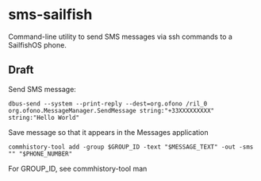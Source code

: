 # sms-sailfish
Command-line utility to send SMS messages via ssh commands to a SailfishOS phone.


## Draft 

Send SMS message: 

```
dbus-send --system --print-reply --dest=org.ofono /ril_0 org.ofono.MessageManager.SendMessage string:"+33XXXXXXXXX" string:"Hello World"
```



Save message so that it appears in the Messages application
```
commhistory-tool add -group $GROUP_ID -text "$MESSAGE_TEXT" -out -sms "" "$PHONE_NUMBER"
```
For GROUP_ID, see commhistory-tool man
